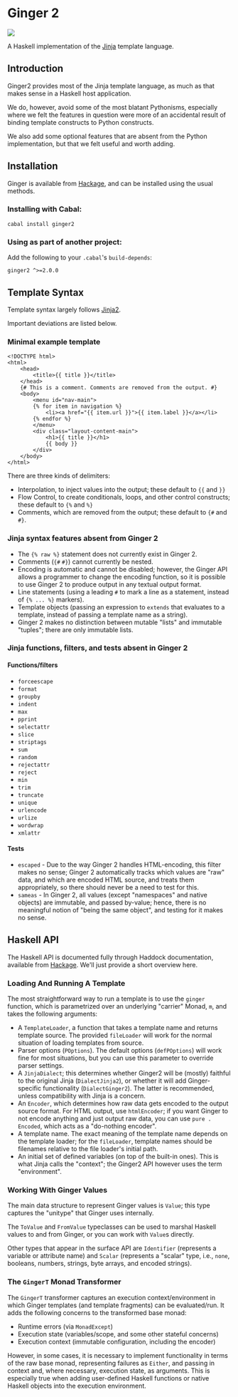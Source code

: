 # Ginger 2

![](http://ginger.tobiasdammers.nl/static/img/ginger-leaf.svg)

A Haskell implementation of the [Jinja](https://jinja.palletsprojects.com/)
template language.

## Introduction

Ginger2 provides most of the Jinja template language, as much as that makes
sense in a Haskell host application.

We do, however, avoid some of the most blatant Pythonisms, especially where we
felt the features in question were more of an accidental result of binding
template constructs to Python constructs.

We also add some optional features that are absent from the Python
implementation, but that we felt useful and worth adding.

## Installation

Ginger is available from [Hackage](https://hackage.haskell.org/package/ginger2),
and can be installed using the usual methods.

### Installing with Cabal:

    cabal install ginger2

### Using as part of another project:

Add the following to your `.cabal`'s `build-depends`:

    ginger2 ^>=2.0.0

## Template Syntax

Template syntax largely follows
[Jinja2](https://jinja.palletsprojects.com/en/stable/templates/).

Important deviations are listed below.

### Minimal example template

    <!DOCTYPE html>
    <html>
        <head>
            <title>{{ title }}</title>
        </head>
        {# This is a comment. Comments are removed from the output. #}
        <body>
            <menu id="nav-main">
            {% for item in navigation %}
                <li><a href="{{ item.url }}">{{ item.label }}</a></li>
            {% endfor %}
            </menu>
            <div class="layout-content-main">
                <h1>{{ title }}</h1>
                {{ body }}
            </div>
        </body>
    </html>

There are three kinds of delimiters:

- Interpolation, to inject values into the output; these default to `{{` and
  `}}`
- Flow Control, to create conditionals, loops, and other control constructs;
  these default to `{%` and `%}`
- Comments, which are removed from the output; these default to `{#` and `#}`.

### Jinja syntax features absent from Ginger 2

- The `{% raw %}` statement does not currently exist in Ginger 2.
- Comments (`{#` `#}`) cannot currently be nested.
- Encoding is automatic and cannot be disabled; however, the Ginger API
  allows a programmer to change the encoding function, so it is possible to use
  Ginger 2 to produce output in any textual output format.
- Line statements (using a leading `#` to mark a line as a statement, instead
  of `{% ... %}` markers).
- Template objects (passing an expression to `extends` that evaluates to a
  template, instead of passing a template name as a string).
- Ginger 2 makes no distinction between mutable "lists" and immutable "tuples";
  there are only immutable lists.

### Jinja functions, filters, and tests absent in Ginger 2

#### Functions/filters

- `forceescape`
- `format`
- `groupby`
- `indent`
- `max`
- `pprint`
- `selectattr`
- `slice`
- `striptags`
- `sum`
- `random`
- `rejectattr`
- `reject`
- `min`
- `trim`
- `truncate`
- `unique`
- `urlencode`
- `urlize`
- `wordwrap`
- `xmlattr`

#### Tests

- `escaped` - Due to the way Ginger 2 handles HTML-encoding, this filter makes
  no sense; Ginger 2 automatically tracks which values are "raw" data, and
  which are encoded HTML source, and treats them appropriately, so there should
  never be a need to test for this.
- `sameas` - In Ginger 2, all values (except "namespaces" and native objects)
  are immutable, and passed by-value; hence, there is no meaningful notion of
  "being the same object", and testing for it makes no sense.

## Haskell API

The Haskell API is documented fully through Haddock documentation, available
from [Hackage](https://hackage.haskell.org/package/ginger2). We'll just provide
a short overview here.

### Loading And Running A Template

The most straightforward way to run a template is to use the `ginger` function,
which is parametrized over an underlying "carrier" Monad, `m`, and takes the
following arguments:

- A `TemplateLoader`, a function that takes a template name and returns
  template source. The provided `fileLoader` will work for the normal situation
  of loading templates from source.
- Parser options (`POptions`). The default options (`defPOptions`) will work
  fine for most situations, but you can use this parameter to override parser
  settings.
- A `JinjaDialect`; this determines whether Ginger2 will be (mostly) faithful
  to the original Jinja (`DialectJinja2`), or whether it will add
  Ginger-specific functionality (`DialectGinger2`). The latter is recommended,
  unless compatibility with Jinja is a concern.
- An `Encoder`, which determines how raw data gets encoded to the output source
  format. For HTML output, use `htmlEncoder`; if you want Ginger to not encode
  anything and just output raw data, you can use `pure . Encoded`, which acts
  as a "do-nothing encoder".
- A template name. The exact meaning of the template name depends on the
  template loader; for the `fileLoader`, template names should be filenames
  relative to the file loader's initial path.
- An initial set of defined variables (on top of the built-in ones). This is
  what Jinja calls the "context"; the Ginger2 API however uses the term
  "environment".

### Working With Ginger Values

The main data structure to represent Ginger values is `Value`; this type
captures the "unitype" that Ginger uses internally.

The `ToValue` and `FromValue` typeclasses can be used to marshal Haskell values
to and from Ginger, or you can work with `Value`s directly.

Other types that appear in the surface API are `Identifier` (represents a
variable or attribute name) and `Scalar` (represents a "scalar" type, i.e.,
`none`, booleans, numbers, strings, byte arrays, and encoded strings).

### The `GingerT` Monad Transformer

The `GingerT` transformer captures an execution context/environment in which
Ginger templates (and template fragments) can be evaluated/run. It adds the
following concerns to the transformed base monad:

- Runtime errors (via `MonadExcept`)
- Execution state (variables/scope, and some other stateful concerns)
- Execution context (immutable configuration, including the encoder)

However, in some cases, it is necessary to implement functionality in terms of
the raw base monad, representing failures as `Either`, and passing in context
and, where necessary, execution state, as arguments. This is especially true
when adding user-defined Haskell functions or native Haskell objects into the
execution environment.
